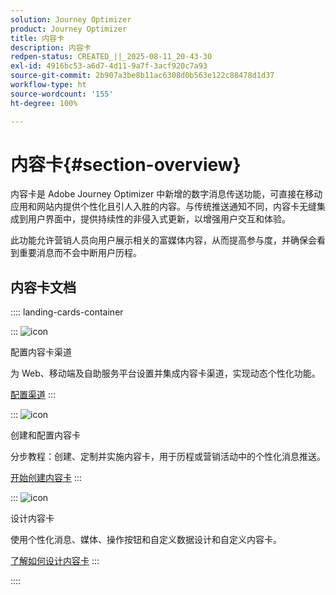 ```yaml
---
solution: Journey Optimizer
product: Journey Optimizer
title: 内容卡
description: 内容卡
redpen-status: CREATED_||_2025-08-11_20-43-30
exl-id: 4916bc53-a6d7-4d11-9a7f-3acf920c7a93
source-git-commit: 2b907a3be8b11ac6308d0b563e122c88478d1d37
workflow-type: ht
source-wordcount: '155'
ht-degree: 100%

---
```


# 内容卡{#section-overview}

内容卡是 Adobe Journey Optimizer 中新增的数字消息传送功能，可直接在移动应用和网站内提供个性化且引人入胜的内容。与传统推送通知不同，内容卡无缝集成到用户界面中，提供持续性的非侵入式更新，以增强用户交互和体验。

此功能允许营销人员向用户展示相关的富媒体内容，从而提高参与度，并确保会看到重要消息而不会中断用户历程。

## 内容卡文档

:::: landing-cards-container

:::
![icon](https://cdn.experienceleague.adobe.com/icons/gear.svg)

配置内容卡渠道

为 Web、移动端及自助服务平台设置并集成内容卡渠道，实现动态个性化功能。

[配置渠道](configure-landing-page.md)
:::

:::
![icon](https://cdn.experienceleague.adobe.com/icons/circle-play.svg)

创建和配置内容卡

分步教程：创建、定制并实施内容卡，用于历程或营销活动中的个性化消息推送。

[开始创建内容卡](../using/content-card/create-content-card.md)
:::

:::
![icon](https://cdn.experienceleague.adobe.com/icons/puzzle-piece.svg)

设计内容卡

使用个性化消息、媒体、操作按钮和自定义数据设计和自定义内容卡。

[了解如何设计内容卡](../using/content-card/design-content-card.md)
:::

::::
